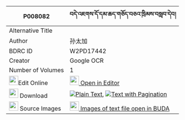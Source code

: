 |P008082|བདེ་འཇགས་དོ་དམ་ཆད་གཅོད་བཅའ་ཁྲིམས་བསླབ་དེབ། 
| --- | --- 
|Alternative Title |
|Author| 孙太加
|BDRC ID | W2PD17442
|Creator | Google OCR
|Number of Volumes| 1
|<img width="25" src="https://img.icons8.com/color/25/000000/edit-property.png">Edit Online| [<img width="25" src="https://avatars.githubusercontent.com/u/45091458?s=200&v=4"> Open in Editor](http://editor.openpecha.org/P008082)
|<img width="25" src="https://img.icons8.com/fluent/48/000000/download-2.png"/>  Download | [![](https://img.icons8.com/color/20/000000/txt.png)Plain Text](https://github.com/Openpecha/P008082/releases/download/v2/dejak_dodam_che_cho_chatrim_la_plain_P008082.zip), [![](https://img.icons8.com/color/20/000000/txt.png)Text with Pagination](https://github.com/Openpecha/P008082/releases/download/v2/dejak_dodam_che_cho_chatrim_la_pages_P008082.zip)
|<img width="25" src="https://img.icons8.com/plasticine/100/000000/pictures-folder.png"/>  Source Images | [<img width="25" src="https://library.bdrc.io/icons/BUDA-small.svg"> Images of text file open in BUDA](https://library.bdrc.io/show/bdr:W2PD17442)
